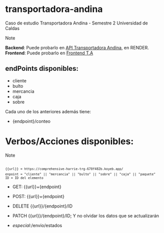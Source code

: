 # transportadora-andina
Caso de estudio Transportadora Andina - Semestre 2 Universidad de Caldas

>[!NOTE]
> **Backend**:
> Puede probarlo en [API Transportadora Andina](https://transportadora-andina.onrender.com/), en RENDER.
> **Frontend**:
> Puede probarlo en [Frontend T.A](https://srm-ta.onrender.com/)
## endPoints disponibles:
- cliente
- bulto
- mercancia
- caja
- sobre

Cada uno de los anteriores además tiene:

- {endpoint}/conteo

# Verbos/Acciones disponibles:

>[!NOTE]
><code> `{{url}} = https://comprehensive-harrie-trg-670f482b.koyeb.app/`</code>
><code> `enpoint = "cliente" || "mercancia" || "bulto" || "sobre" || "caja" || "paquete"`</code>
><code> `ID = ID del elemento`</code>

- GET: {{url}}+{endpoint}
- POST: {{url}}+{endpoint}
- DELETE {{url}}/{endpoint}/ID
- PATCH {{url}}/{endpoint}/ID; Y no olvidar los datos que se actualizarán

- _especial_:/envio/estados
